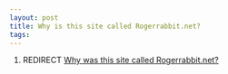 ```yaml
---
layout: post 
title: Why is this site called Rogerrabbit.net?
tags: 
---
```


1.  REDIRECT [Why was this site called
    Rogerrabbit.net?](Why_was_this_site_called_Rogerrabbit.net? "wikilink")

